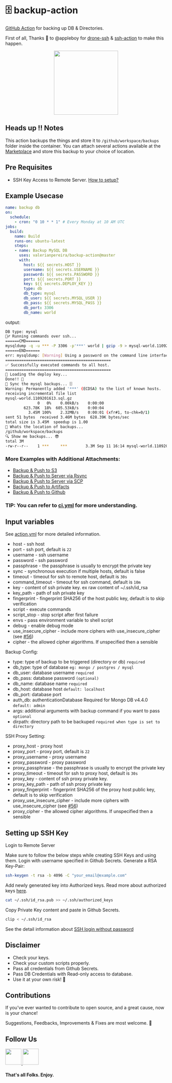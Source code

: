 # 🗄️ backup-action
[GitHub Action](https://github.com/features/actions) for backing up DB & Directories.

First of all, Thanks 🙏 to @appleboy for [drone-ssh](https://github.com/appleboy/drone-ssh) & [ssh-action](https://github.com/appleboy/ssh-action) to make this happen.

<p align="center">
    <img src="https://raw.githubusercontent.com/valerianpereira/backup-action/master/images/backup.svg" width="200">
</p>

## Heads up !! Notes
This action backups the things and store it to `/github/workspace/backups` folder inside the container. You can attach several actions available at the [Marketplace](https://github.com/marketplace?type=actions) and store this backup to your choice of location.

## Pre Requisites
- SSH Key Access to Remote Server. [How to setup?](#setup-ssh-key)

## Example Usecase
```yaml
name: backup db
on:
  schedule:
    - cron: "0 10 * * 1" # Every Monday at 10 AM UTC
jobs:
  build:
    name: Build
    runs-on: ubuntu-latest
    steps:
    - name: Backup MySQL DB
      uses: valerianpereira/backup-action@master
      with:
        host: ${{ secrets.HOST }}
        username: ${{ secrets.USERNAME }}
        password: ${{ secrets.PASSWORD }}
        port: ${{ secrets.PORT }}
        key: ${{ secrets.DEPLOY_KEY }}
        type: db
        db_type: mysql
        db_user: ${{ secrets.MYSQL_USER }}
        db_pass: ${{ secrets.MYSQL_PASS }}
        db_port: 3306
        db_name: world
```

output:

```sh
DB type: mysql
🏃‍♂️ Running commands over ssh...
======CMD======
mysqldump -q -u *** -P 3306 -p'***' world | gzip -9 > mysql-world.1109201613.sql.gz
======END======
err: mysqldump: [Warning] Using a password on the command line interface can be insecure.
==============================================
✅ Successfully executed commands to all host.
==============================================
🔑 Loading the deploy key...
Done!! 🍻
🔄 Sync the mysql backups... 🗄
Warning: Permanently added '***' (ECDSA) to the list of known hosts.
receiving incremental file list
mysql-world.1109201613.sql.gz
              0   0%    0.00kB/s    0:00:00  
        623.78K  18%  605.53kB/s    0:00:04  
          3.45M 100%    2.32MB/s    0:00:01 (xfr#1, to-chk=0/1)
sent 51 bytes  received 3.46M bytes  628.39K bytes/sec
total size is 3.45M  speedup is 1.00
🤔 Whats the location of backups...
/github/workspace/backups
🔍 Show me backups... 😎
total 3M     
-rw-r--r--    1 ***     ***        3.3M Sep 11 16:14 mysql-world.1109201613.sql.gz
```

### More Examples with Additional Attachments:
* [Backup & Push to S3](./examples/backup-postgres-push-to-s3.yml)
* [Backup & Push to Server via Rsync](./examples/backup-mongo-push-to-server-rsync.yml)
* [Backup & Push to Server via SCP](./examples/backup-mongo-push-to-server-scp.yml)
* [Backup & Push to Artifacts](./examples/backup-mysql-push-to-email.yml)
* [Backup & Push to Github](./examples/backup-postgres-push-to-s3.yml)

### TIP: You can refer to [ci.yml](./.github/workflows/ci.yml) for more understanding.

## Input variables

See [action.yml](./action.yml) for more detailed information.

* host - ssh host
* port - ssh port, default is `22`
* username - ssh username
* password - ssh password
* passphrase - the passphrase is usually to encrypt the private key
* sync - synchronous execution if multiple hosts, default is false
* timeout - timeout for ssh to remote host, default is `30s`
* command_timeout - timeout for ssh command, default is `10m`
* key - content of ssh private key. ex raw content of ~/.ssh/id_rsa
* key_path - path of ssh private key
* fingerprint - fingerprint SHA256 of the host public key, default is to skip verification
* script - execute commands
* script_stop - stop script after first failure
* envs - pass environment variable to shell script
* debug - enable debug mode
* use_insecure_cipher - include more ciphers with use_insecure_cipher (see [#56](https://github.com/appleboy/ssh-action/issues/56))
* cipher - the allowed cipher algorithms. If unspecified then a sensible

Backup Config:
* type: type of backup to be triggered (directory or db) `required`
* db_type: type of database `eg: mongo / postgres / mysql`
* db_user: database username `required`
* db_pass: database password `(optional)`
* db_name: database name `required`
* db_host: database host `default: localhost`
* db_port: database port
* auth_db: authenticationDatabase Required for Mongo DB v4.4.0 `default: admin`
* args: additional arguments with backup command if you want to pass `optional`
* dirpath: directory path to be backuped `required when type is set to directory`

SSH Proxy Setting:
* proxy_host - proxy host
* proxy_port - proxy port, default is `22`
* proxy_username - proxy username
* proxy_password - proxy password
* proxy_passphrase - the passphrase is usually to encrypt the private key
* proxy_timeout - timeout for ssh to proxy host, default is `30s`
* proxy_key - content of ssh proxy private key.
* proxy_key_path - path of ssh proxy private key
* proxy_fingerprint - fingerprint SHA256 of the proxy host public key, default is to skip verification
* proxy_use_insecure_cipher - include more ciphers with use_insecure_cipher (see [#56](https://github.com/appleboy/ssh-action/issues/56))
* proxy_cipher - the allowed cipher algorithms. If unspecified then a sensible

<div id="setup-ssh-key"/>

## Setting up SSH Key

Login to Remote Server

Make sure to follow the below steps while creating SSH Keys and using them.
Login with username specified in Github Secrets. Generate a RSA Key-Pair:

 ```bash
 ssh-keygen -t rsa -b 4096 -C "your_email@example.com"
 ```

Add newly generated key into Authorized keys. Read more about authorized keys [here](https://www.ssh.com/ssh/authorized_keys/).

```bash
cat ~/.ssh/id_rsa.pub >> ~/.ssh/authorized_keys
```

Copy Private Key content and paste in Github Secrets.

```bash
clip < ~/.ssh/id_rsa
```

See the detail information about [SSH login without password](http://www.linuxproblem.org/art_9.html)

## Disclaimer
- Check your keys.
- Check your custom scripts properly.
- Pass all credentials from Github Secrets.
- Pass DB Credentials with Read-only access to database.
- Use it at your own risk! 🙏

## Contributions
If you've ever wanted to contribute to open source, and a great cause, now is your chance!

Suggestions, Feedbacks, Improvements & Fixes are most welcome. 🙏

## Follow Us
<a href="https://github.com/dr5hn" target="_blank">
<img style="height:auto;" width="50" class="avatar avatar-user width-full border bg-white" src="https://avatars0.githubusercontent.com/u/6929121?s=460&u=71cfda00052973345244b2831e50aac7c83c0415&v=4">
</a><a href="https://github.com/valerianpereira" target="_blank">
<img style="height:auto;" width="50" class="avatar avatar-user width-full border bg-white" src="https://avatars3.githubusercontent.com/u/5975506?s=460&u=92b98874d3f074114501328d005382c81422f226&v=4">
</a>

####  That's all Folks. Enjoy.
